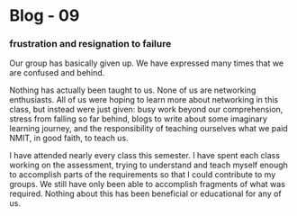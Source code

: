 # Blog - 09

### frustration and resignation to failure

Our group has basically given up. We have expressed many times that we are confused and behind. 

Nothing has actually been taught to us. None of us are networking enthusiasts. All of us were hoping to learn more about networking in this class, but instead were just given: busy work beyond our comprehension, stress from falling so far behind, blogs to write about some imaginary learning journey, and the responsibility of teaching ourselves what we paid NMIT, in good faith, to teach us. 

I have attended nearly every class this semester. I have spent each class working on the assessment, trying to understand and teach myself enough to accomplish parts of the requirements so that I could contribute to my groups. We still have only been able to accomplish fragments of what was required. Nothing about this has been beneficial or educational for any of us.    